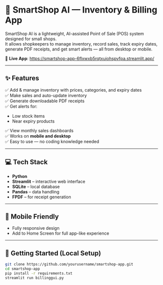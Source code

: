 # 🛒 SmartShop AI — Inventory & Billing App

SmartShop AI is a lightweight, AI-assisted Point of Sale (POS) system designed for small shops.  
It allows shopkeepers to manage inventory, record sales, track expiry dates, generate PDF receipts, and get smart alerts — all from desktop or mobile.

🔗 **Live App**: https://smartshop-app-6flxwxb5rqtxuiohspvfpa.streamlit.app/

---

## ✨ Features

✅ Add & manage inventory with prices, categories, and expiry dates  
✅ Make sales and auto-update inventory  
✅ Generate downloadable PDF receipts  
✅ Get alerts for:
- Low stock items
- Near expiry products

✅ View monthly sales dashboards  
✅ Works on **mobile and desktop**  
✅ Easy to use — no coding knowledge needed  

---


## 💻 Tech Stack

- **Python**
- **Streamlit** – interactive web interface
- **SQLite** – local database
- **Pandas** – data handling
- **FPDF** – for receipt generation

---

## 📱 Mobile Friendly

- Fully responsive design  
- Add to Home Screen for full app-like experience

---

## 🏁 Getting Started (Local Setup)

```bash
git clone https://github.com/yourusername/smartshop-app.git
cd smartshop-app
pip install -r requirements.txt
streamlit run billinggui.py
